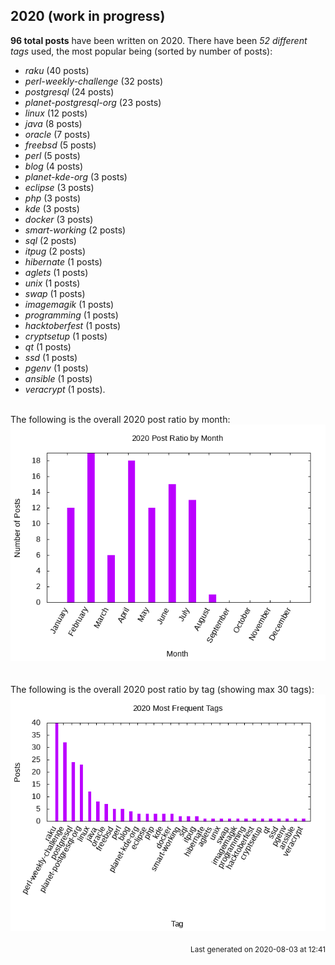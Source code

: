 ## 2020 (work in progress)

**96 total posts** have been written on 2020.
There have been *52 different tags* used, the most
popular being (sorted by number of posts):
 
- *raku* (40 posts)  
- *perl-weekly-challenge* (32 posts)  
- *postgresql* (24 posts)  
- *planet-postgresql-org* (23 posts)  
- *linux* (12 posts)  
- *java* (8 posts)  
- *oracle* (7 posts)  
- *freebsd* (5 posts)  
- *perl* (5 posts)  
- *blog* (4 posts)  
- *planet-kde-org* (3 posts)  
- *eclipse* (3 posts)  
- *php* (3 posts)  
- *kde* (3 posts)  
- *docker* (3 posts)  
- *smart-working* (2 posts)  
- *sql* (2 posts)  
- *itpug* (2 posts)  
- *hibernate* (1 posts)  
- *aglets* (1 posts)  
- *unix* (1 posts)  
- *swap* (1 posts)  
- *imagemagik* (1 posts)  
- *programming* (1 posts)  
- *hacktoberfest* (1 posts)  
- *cryptsetup* (1 posts)  
- *qt* (1 posts)  
- *ssd* (1 posts)  
- *pgenv* (1 posts)  
- *ansible* (1 posts)  
- *veracrypt* (1 posts).<br/>
<br/>
The following is the overall 2020 post ratio by month:
<br/>
    <center>
      <img src="/images/stats/2020-months.png" alt="2020 post ratio per month" />
    </center>
<br/>

<br/>
The following is the overall 2020 post ratio by tag (showing max 30 tags):
<br/>
  <center>
    <img src="/images/stats/2020-tags.png" alt="2020 post ratio per tag" />
  </center>
<br/>

<div align="right">
<small>
Last generated on 2020-08-03 at 12:41
</small>
</div>

<br/>
